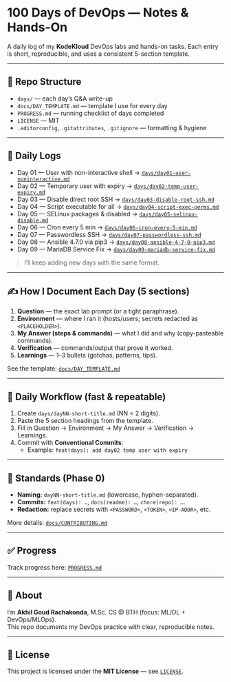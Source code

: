 # 100 Days of DevOps — Notes & Hands-On

A daily log of my **KodeKloud** DevOps labs and hands-on tasks.
Each entry is short, reproducible, and uses a consistent 5-section template.

---

## 📁 Repo Structure

- `days/` — each day’s Q&A write-up  
- `docs/DAY_TEMPLATE.md` — template I use for every day
- `PROGRESS.md` — running checklist of days completed
- `LICENSE` — MIT  
- `.editorconfig`, `.gitattributes`, `.gitignore` — formatting & hygiene

---

## 🔖 Daily Logs

- Day 01 — User with non-interactive shell → [`days/day01-user-noninteractive.md`](days/day01-user-noninteractive.md)  
- Day 02 — Temporary user with expiry → [`days/day02-temp-user-expiry.md`](days/day02-temp-user-expiry.md)  
- Day 03 — Disable direct root SSH → [`days/day03-disable-root-ssh.md`](days/day03-disable-root-ssh.md)  
- Day 04 — Script executable for all → [`days/day04-script-exec-perms.md`](days/day04-script-exec-perms.md)  
- Day 05 — SELinux packages & disabled → [`days/day05-selinux-disable.md`](days/day05-selinux-disable.md)  
- Day 06 — Cron every 5 min → [`days/day06-cron-every-5-min.md`](days/day06-cron-every-5-min.md)  
- Day 07 — Passwordless SSH → [`days/day07-passwordless-ssh.md`](days/day07-passwordless-ssh.md)  
- Day 08 — Ansible 4.7.0 via pip3 → [`days/day08-ansible-4-7-0-pip3.md`](days/day08-ansible-4-7-0-pip3.md)
- Day 09 — MariaDB Service Fix → [`days/day09-mariadb-service-fix.md`](days/day09-mariadb-service-fix.md)  

> I’ll keep adding new days with the same format.

---

## ✍️ How I Document Each Day (5 sections)

1. **Question** — the exact lab prompt (or a tight paraphrase).  
2. **Environment** — where I ran it (hosts/users; secrets redacted as `<PLACEHOLDER>`).  
3. **My Answer (steps & commands)** — what I did and why (copy-pasteable commands).  
4. **Verification** — commands/output that prove it worked.  
5. **Learnings** — 1–3 bullets (gotchas, patterns, tips).

See the template: [`docs/DAY_TEMPLATE.md`](docs/DAY_TEMPLATE.md)

---

## 🚀 Daily Workflow (fast & repeatable)

1. Create `days/dayNN-short-title.md` (NN = 2 digits).  
2. Paste the 5 section headings from the template.  
3. Fill in Question → Environment → My Answer → Verification → Learnings.  
4. Commit with **Conventional Commits**:  
   - Example: `feat(days): add day02 temp user with expiry`

---

## 🧭 Standards (Phase 0)

- **Naming:** `dayNN-short-title.md` (lowercase, hyphen-separated).  
- **Commits:** `feat(days): …`, `docs(readme): …`, `chore(repo): …`.  
- **Redaction:** replace secrets with `<PASSWORD>`, `<TOKEN>`, `<IP-ADDR>`, etc.

More details: [`docs/CONTRIBUTING.md`](docs/CONTRIBUTING.md)

---

## ✅ Progress

Track progress here: [`PROGRESS.md`](PROGRESS.md)

---

## 👤 About

I’m **Akhil Goud Rachakonda**, M.Sc. CS @ BTH (focus: ML/DL + DevOps/MLOps).  
This repo documents my DevOps practice with clear, reproducible notes.

---

## 📄 License

This project is licensed under the **MIT License** — see [`LICENSE`](LICENSE).
